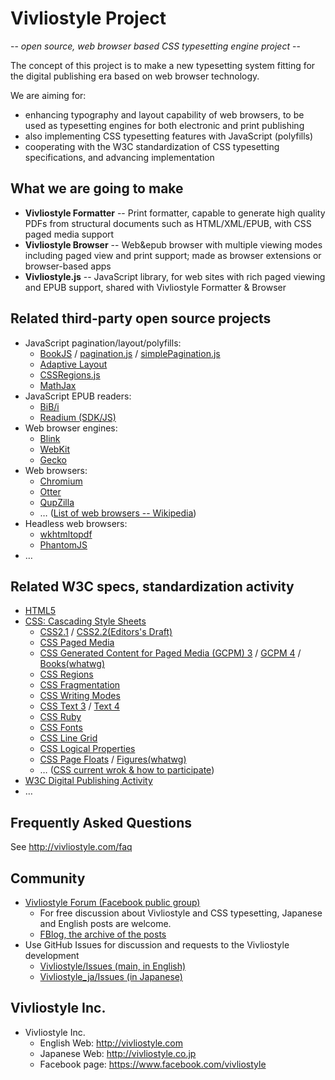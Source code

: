 Vivliostyle Project
===================

-- *open source, web browser based CSS typesetting engine project* --

The concept of this project is to make a new typesetting system fitting for the digital publishing era based on web browser technology.

We are aiming for:

* enhancing typography and layout capability of web browsers, to be used as typesetting engines for both electronic and print publishing
* also implementing CSS typesetting features with JavaScript (polyfills)
* cooperating with the W3C standardization of CSS typesetting specifications, and advancing implementation

What we are going to make
-------------------------

* **Vivliostyle Formatter** -- Print formatter, capable to generate high quality PDFs from structural documents such as HTML/XML/EPUB, with CSS paged media support
* **Vivliostyle Browser** -- Web&epub browser with multiple viewing modes including paged view and print support; made as browser extensions or browser-based apps
* **Vivliostyle.js** -- JavaScript library, for web sites with rich paged viewing and EPUB support, shared with Vivliostyle Formatter & Browser


Related third-party open source projects
----------------------------------------

* JavaScript pagination/layout/polyfills:
    * [BookJS](https://github.com/booktype/BookJS) / [pagination.js](https://github.com/fiduswriter/pagination.js) / [simplePagination.js](https://github.com/fiduswriter/simplePagination.js)
    * [Adaptive Layout](http://sorotokin.com/adaptive-layout/)
    * [CSSRegions.js](http://adobe-webplatform.github.io/css-regions-polyfill/)
    * [MathJax](https://github.com/mathjax/mathjax)
* JavaScript EPUB readers:
    * [BiB/i](https://github.com/satorumurmur/bibi)
    * [Readium (SDK/JS)](http://readium.org/)
* Web browser engines:
    * [Blink](http://www.chromium.org/blink)
    * [WebKit](https://www.webkit.org/)
    * [Gecko](https://developer.mozilla.org/en-US/docs/Mozilla/Gecko)
* Web browsers:
    * [Chromium](http://www.chromium.org/)
    * [Otter](https://github.com/Emdek/otter)
    * [QupZilla](https://github.com/QupZilla/qupzilla)
    * … ([List of web browsers -- Wikipedia](http://en.wikipedia.org/wiki/List_of_web_browsers))
* Headless web browsers:
    * [wkhtmltopdf](http://wkhtmltopdf.org/)
    * [PhantomJS](http://phantomjs.org/)
* …

Related W3C specs, standardization activity
-------------------------------------------

* [HTML5](http://www.w3.org/TR/html5/)
* [CSS: Cascading Style Sheets](http://www.w3.org/Style/CSS/)
    * [CSS2.1](http://www.w3.org/TR/CSS2/) / [CSS2.2(Editors's Draft)](http://dev.w3.org/csswg/css2/)
    * [CSS Paged Media](http://dev.w3.org/csswg/css-page/)
    * [CSS Generated Content for Paged Media (GCPM) 3](http://dev.w3.org/csswg/css-gcpm/) / [GCPM 4](http://dev.w3.org/csswg/css-gcpm-4/) / [Books(whatwg)](https://books.spec.whatwg.org/)
    * [CSS Regions](http://dev.w3.org/csswg/css-regions/)
    * [CSS Fragmentation](http://dev.w3.org/csswg/css-break/)
    * [CSS Writing Modes](http://dev.w3.org/csswg/css-writing-modes/)
    * [CSS Text 3](http://dev.w3.org/csswg/css-text/) / [Text 4](http://dev.w3.org/csswg/css-text-4/)
    * [CSS Ruby](http://dev.w3.org/csswg/css-ruby/)
    * [CSS Fonts](http://dev.w3.org/csswg/css-fonts/)
    * [CSS Line Grid](http://dev.w3.org/csswg/css-line-grid/)
    * [CSS Logical Properties](http://dev.w3.org/csswg/css-logical-props/)
    * [CSS Page Floats](http://dev.w3.org/csswg/css-page-floats/) / [Figures(whatwg)](https://figures.spec.whatwg.org/)
    * … ([CSS current wrok & how to participate](http://www.w3.org/Style/CSS/current-work))
* [W3C Digital Publishing Activity](http://www.w3.org/dpub/)
* …

Frequently Asked Questions
--------------------------
See http://vivliostyle.com/faq

Community
---------

* [Vivliostyle Forum (Facebook public group)](https://www.facebook.com/groups/vivliostyle/)
    * For free discussion about Vivliostyle and CSS typesetting, Japanese and English posts are welcome.
    * [FBlog, the archive of the posts](http://fblog.jp/gp/1535854529968761)
* Use GitHub Issues for discussion and requests to the Vivliostyle development
    * [Vivliostyle/Issues (main, in English)](https://github.com/vivliostyle/vivliostyle/issues)
    * [Vivliostyle_ja/Issues (in Japanese)](https://github.com/vivliostyle/vivliostyle_ja/issues)

Vivliostyle Inc.
---------------

* Vivliostyle Inc.
    * English Web: http://vivliostyle.com
    * Japanese Web: http://vivliostyle.co.jp
    * Facebook page: https://www.facebook.com/vivliostyle
